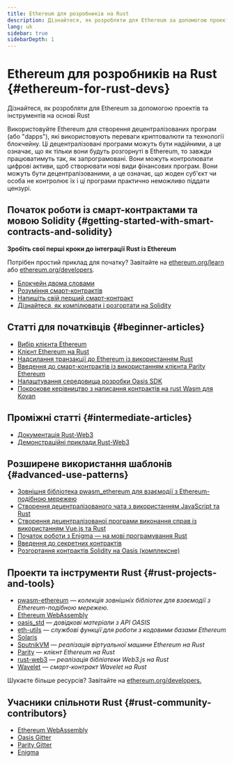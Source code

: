 ```yaml
---
title: Ethereum для розробників на Rust
description: Дізнайтеся, як розробляти для Ethereum за допомогою проектів та інструментів на основі Rust
lang: uk
sidebar: true
sidebarDepth: 1
---
```


# Ethereum для розробників на Rust {#ethereum-for-rust-devs}

<div class="featured">Дізнайтеся, як розробляти для Ethereum за допомогою проектів та інструментів на основі Rust</div>

Використовуйте Ethereum для створення децентралізованих програм (або "dapps"), які використовують переваги криптовалюти та технології блокчейну. Ці децентралізовані програми можуть бути надійними, а це означає, що як тільки вони будуть розгорнуті в Ethereum, то завжди працюватимуть так, як запрограмовані. Вони можуть контролювати цифрові активи, щоб створювати нові види фінансових програм. Вони можуть бути децентралізованими, а це означає, що жоден суб'єкт чи особа не контролює їх і ці програми практично неможливо піддати цензурі.

## Початок роботи із смарт-контрактами та мовою Solidity {#getting-started-with-smart-contracts-and-solidity}

**Зробіть свої перші кроки до інтеграції Rust із Ethereum**

Потрібен простий приклад для початку? Завітайте на [ethereum.org/learn](/uk/learn/) або [ethereum.org/developers](/uk/developers/).

- [Блокчейн двома словами](https://kauri.io/article/d55684513211466da7f8cc03987607d5/blockchain-explained)
- [Розуміння смарт-контрактів](https://kauri.io/article/e4f66c6079e74a4a9b532148d3158188/ethereum-101-part-5-the-smart-contract)
- [Напишіть свій перший смарт-контракт](https://kauri.io/article/124b7db1d0cf4f47b414f8b13c9d66e2/remix-ide-your-first-smart-contract)
- [Дізнайтеся, як компілювати і розгортати на Solidity](https://kauri.io/article/973c5f54c4434bb1b0160cff8c695369/understanding-smart-contract-compilation-and-deployment)

## Статті для початківців {#beginner-articles}

- [Вибір клієнта Ethereum](https://www.trufflesuite.com/docs/truffle/reference/choosing-an-ethereum-client)
- [Клієнт Ethereum на Rust](https://wiki.parity.io/Setup)
- [Надсилання транзакції до Ethereum із використанням Rust](https://kauri.io/article/97c85229c66445759bb0ce642224d364/sending-ethereum-transactions-with-rust)
- [Введення до смарт-контрактів із використанням клієнта Parity Ethereum](https://wiki.parity.io/Smart-Contracts)
- [Налаштування середовища розробки Oasis SDK](https://docs.oasis.dev/oasis-sdk/guide/getting-started)
- [Покрокове керівництво з написання контрактів на rust Wasm для Kovan](https://github.com/paritytech/pwasm-tutorial)

## Проміжні статті {#intermediate-articles}

- [Документація Rust-Web3](https://tomusdrw.github.io/rust-web3/web3/index.html)
- [Демонстраційні приклади Rust-Web3](https://github.com/tomusdrw/rust-web3/blob/master/examples)

## Розширене використання шаблонів {#advanced-use-patterns}

- [Зовнішня бібліотека pwasm_ethereum для взаємодії з Ethereum-подібною мережею](https://paritytech.github.io/pwasm-ethereum/pwasm_ethereum/)
- [Створення децентралізованого чата з використанням JavaScript та Rust](https://medium.com/perlin-network/build-a-decentralized-chat-using-javascript-rust-webassembly-c775f8484b52)
- [Створення децентралізованої програми виконання справ із використанням Vue.js та Rust ](https://medium.com/@jjmace01/build-a-decentralized-todo-app-using-vue-js-rust-webassembly-5381a1895beb)
- [Початок роботи з Enigma — на мові програмування Rust](https://blog.enigma.co/getting-started-with-discovery-the-rust-programming-language-4d1e0b06de15)
- [Введення до секретних контрактів](https://blog.enigma.co/getting-started-with-enigma-an-intro-to-secret-contracts-cdba4fe501c2)
- [Розгортання контрактів Solidity на Oasis (комплексне)](https://docs.oasis.dev/tutorials/deploy-solidity.html#deploy-using-truffle)

## Проекти та інструменти Rust {#rust-projects-and-tools}

- [pwasm-ethereum](https://github.com/paritytech/pwasm-ethereum) — _колекція зовнішніх бібліотек для взаємодії з Ethereum-подібною мережею._
- [Ethereum WebAssembly](https://ewasm.readthedocs.io/en/mkdocs/)
- [oasis_std](https://docs.rs/oasis-std/0.2.7/oasis_std/) — _довідкові матеріали з API OASIS_
- [eth-utils](https://github.com/ethereum/eth-utils/) — _службові функції для роботи з кодовими базами Ethereum_
- [Solaris](https://github.com/paritytech/sol-rs)
- [SputnikVM](https://github.com/sorpaas/rust-evm) — _реалізація віртуальної машини Ethereum на Rust_
- [Parity](https://github.com/paritytech/parity-ethereum) — _клієнт Ethereum на Rust_
- [rust-web3](https://github.com/tomusdrw/rust-web3) — _реалізація бібліотеки Web3.js на Rust_
- [Wavelet](https://wavelet.perlin.net/docs/smart-contracts) — _смарт-контракт Wavelet на Rust_

Шукаєте більше ресурсів? Завітайте на [ethereum.org/developers.](/uk/developers/)

## Учасники спільноти Rust {#rust-community-contributors}

- [Ethereum WebAssembly](https://gitter.im/ewasm/Lobby)
- [Oasis Gitter](https://gitter.im/Oasis-official/Lobby)
- [Parity Gitter](https://gitter.im/paritytech/parity)
- [Enigma](https://discord.gg/SJK32GY)
